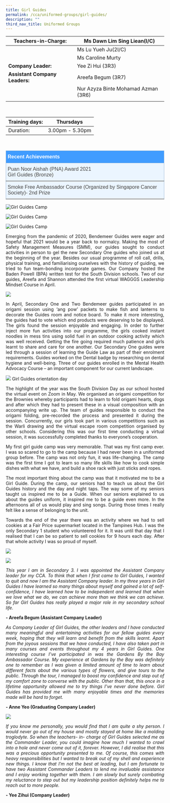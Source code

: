 ```yaml
---
title: Girl Guides
permalink: /cca/uniformed-groups/girl-guides/
description: ""
third_nav_title: Uniformed Groups
---
```

|  **Teachers-in-Charge:** | Ms Dawn Lim Sing Liean(I/C) | 
| -------- | -------- |
|  | Ms Lu Yueh Ju(2I/C) |
|  | Ms Caroline Murty|
|**Company Leader:** | Yee Zi Hui (3R3) |
|**Assistant Company Leaders:** |  Areefa Begum (3R7)  |
|  |  Nur Azyza Binte Mohamad Azman (3R6) |
|  |  |

 <br>


| Training days: | Thursdays  |
| - | -|
| Duration: |  3.00pm - 5.30pm |
<br>
<style type="text/css">
.tg  {border-collapse:collapse;border-color:#9ABAD9;border-spacing:0;}
.tg td{background-color:#EBF5FF;border-color:#9ABAD9;border-style:solid;border-width:1px;color:#444;
  font-family:Arial, sans-serif;font-size:14px;overflow:hidden;padding:10px 5px;word-break:normal;}
.tg th{background-color:#409cff;border-color:#9ABAD9;border-style:solid;border-width:1px;color:#fff;
  font-family:Arial, sans-serif;font-size:14px;font-weight:normal;overflow:hidden;padding:10px 5px;word-break:normal;}
.tg .tg-3jrd{border-color:inherit;font-family:"Lucida Sans Unicode", "Lucida Grande", sans-serif !important;font-size:medium;
  text-align:left;vertical-align:top}
</style>
<table class="tg">
<thead>
  <tr>
		<th class="tg-3jrd"><b>Recent Achievements</b><br></th>
  </tr>
</thead>
<tbody>
  <tr>
    <td class="tg-3jrd">Puan Noor Aishah (PNA) Award 2021<br>
Girl Guides (Bronze)</td>
  </tr>
	<tr>
		<td class="tg-3jrd">Smoke Free Ambassador Course (Organized by Singapore Cancer Society)- 2nd Prize
		</td>
	</tr>
</tbody>
</table>

![Girl Guides Camp](/images/Cca/cca-girlguidecamp-01.jpg)

![Girl Guides Camp](/images/Cca/cca-girlguidecamp-02.jpg)

![Girl Guides Camp](/images/Cca/cca-girlguidecamp-03.jpg)

<p style="text-align:justify">Emerging from the pandemic of 2020, Bendemeer Guides were eager and hopeful that 2021 would be a year back to normalcy. Making the most of Safety Management Measures (SMM), our guides sought to conduct activities in person to gel the new Secondary One guides who joined us at the beginning of the year. Besides our usual programme of roll call, drills, physical training, and familiarising ourselves with the history of guiding, we tried to fun team-bonding incorporate games. Our Company hosted the Baden Powell (BPA) written test for the South Division schools.  Two of our guides, Areefa and Shannon attended the first virtual WAGGGS Leadership Mindset Course in April.</p>

![](/images/Cca/cca-girlguides-01.jpg)


<p style="text-align:justify">In April, Secondary One and Two Bendemeer guides participated in an origami session using ‘ang pow’ packets to make fish and lanterns to decorate the Guides room and notice board. To make it more interesting, the guides had to vote which end products were deserving to be displayed. The girls found the session enjoyable and engaging. In order to further inject more fun activities into our programme, the girls cooked instant noodles in mess tins using solid fuel in an outdoor cooking activity which was well received. Getting the fire going required much patience and girls learnt to share and care for one another. Our Secondary One guides were led through a session of learning the Guide Law as part of their enrolment requirements. Guides worked on the Dental badge by researching on dental hygiene and well-being. Three of our guides enrolled in the Mental Health Advocacy Course – an important component for our current landscape.</p>


![](/images/Cca/cca-girlguides-05.jpg)
Girl Guides orientation day

<p style="text-align:justify">The highlight of the year was the South Division Day as our school hosted the virtual event on Zoom in May. We organised an origami competition for the Brownies whereby participants had to learn to fold origami hearts, dogs and after which they had to present these in a visual composition with an accompanying write up. The team of guides responsible to conduct the origami folding, pre-recorded the process and presented it during the session. Concurrently, our girls took part in various competitions such as the Warli drawing and the virtual escape room competition organised by other schools.  Considering this was our first time conducting a virtual session, it was successfully completed thanks to everyone’s cooperation.</p>

<p style="text-align:justify">My first girl guide camp was very memorable. That was my first camp ever. I was so scared to go to the camp because I had never been in a uniformed group before. The camp was not only fun, it was life-changing. The camp was the first time I got to learn so many life skills like how to cook simple dishes with what we have, and build a shoe rack with just sticks and ropes.</p>


<p style="text-align:justify">The most important thing about the camp was that it motivated me to be a Girl Guide. During the camp, our seniors had to teach us about the Girl Guides history and the day and night taps. The way some of my seniors taught us inspired me to be a Guide. When our seniors explained to us about the guides uniform, it inspired me to be a guide even more. In the afternoons all of us would play and sing songs. During those times I really felt like a sense of belonging to the unit.</p>

<p style="text-align:justify">Towards the end of the year there was an activity where we had to sell cookies at a Fair Price supermarket located in the Tampines Hub. I was the only Secondary 1 student who volunteered for it. It was until that day that I realised that I can be so patient to sell cookies for 9 hours each day. After that whole activity I was so proud of myself.</p>


![](/images/Cca/cca-girlguides-02.jpg)

![](/images/Cca/cca-girlguides-04.jpg)

<p style="text-align:justify; font-style:italic">This year I am in Secondary 3. I was appointed the Assistant Company leader for my CCA. To think that when I first came to Girl Guides, I wanted to quit and now I am the Assistant Company leader. In my three years in Girl Guides I have learned so many things about myself and gained a lot of self-confidence, I have learned how to be independent and learned that when we love what we do, we can achieve more than we think we can achieve. So far Girl Guides has really played a major role in my secondary school life.</p>



**- Areefa Begum (Assistant Company Leader)**


<p style="text-align:justify; font-style:italic">As Company Leader of Girl Guides, the other leaders and I have conducted many meaningful and entertaining activities for our fellow guides every week, hoping that they will learn and benefit from the skills learnt. Apart from the joyous sessions that we have conducted, I have also taken part in many courses and events throughout my 4 years in Girl Guides. One interesting course I’ve participated in was the Gardens By the Bay Ambassador Course. My experience at Gardens by the Bay was definitely one to remember as I was given a limited amount of time to learn about different facts about the various types of flowers, and give tours to the public. Through the tour, I managed to boost my confidence and step out of my comfort zone to converse with the public. Other than that, this once in a lifetime opportunity allowed me to try things I’ve never done before. Girl Guides has provided me with many enjoyable times and the memories made will be hard to forget.</p>

**- Anne Yeo (Graduating Company Leader)**

![](/images/Cca/cca-girlguides-03.jpg)

<p style="text-align:justify; font-style:italic">If you know me personally, you would find that I am quite a shy person. I would never go out of my house and mostly stayed at home like a molding troglodyte. So when the teachers- in- charge of Girl Guides selected me as the Commander Leader, you could imagine how much I wanted to crawl into a hole and never come out of it, forever. However, I did realise that this was a precious opportunity presented to me. Of course, this comes with heavy responsibilities but I wanted to break out of my shell and experience new things. I know that I’m not the best at leading, but I am fortunate to have two Assistant Commander Leaders to lend me invaluable assistance and I enjoy working together with them. I am slowly but surely combating my reluctance to step out but my leadership position definitely helps me to reach out to more people.</p>

**- Yee Zihui (Company Leader)**